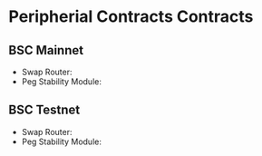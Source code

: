 # Peripherial Contracts Contracts

## BSC Mainnet
- Swap Router:
- Peg Stability Module:

## BSC Testnet
- Swap Router:
- Peg Stability Module:
